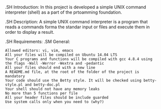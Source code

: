 .SH Introduction:
	In this project is developed a simple UNIX command interpreter (shell)
	as a part of the prtoamming foundation.

.SH Description:
	A simple UNIX command interpreter is a program that reads a commands forma the standar
	input or files and execute them in order to display a result.

.SH Requirements:
.SM General:

    Allowed editors: vi, vim, emacs
    All your files will be compiled on Ubuntu 14.04 LTS
    Your C programs and functions will be compiled with gcc 4.8.4 using the flags -Wall -Werror -Wextra and -pedantic
    All your files should end with a new line
    A README.md file, at the root of the folder of the project is mandatory
    Your code should use the Betty style. It will be checked using betty-style.pl and betty-doc.pl
    Your shell should not have any memory leaks
    No more than 5 functions per file
    All your header files should be include guarded
    Use system calls only when you need to (why?)

